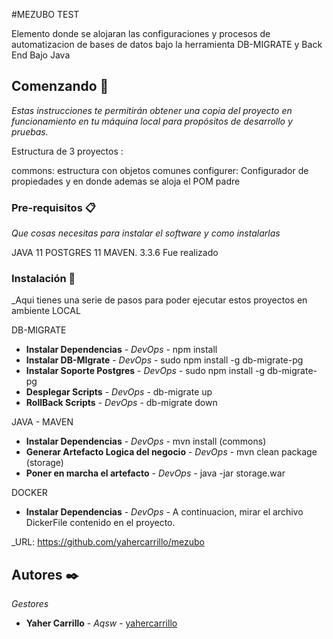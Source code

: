 #MEZUBO TEST

Elemento donde se alojaran las configuraciones
y procesos de automatizacion de bases de datos
bajo la herramienta DB-MIGRATE y Back End Bajo Java

## Comenzando 🚀

_Estas instrucciones te permitirán obtener una copia del proyecto en funcionamiento en tu máquina local para propósitos de desarrollo y pruebas._

Estructura de 3 proyectos :

commons: estructura con objetos comunes
configurer: Configurador de propiedades y en donde ademas se aloja el POM padre


### Pre-requisitos 📋

_Que cosas necesitas para instalar el software y como instalarlas_

JAVA 11 
POSTGRES 11
MAVEN. 3.3.6 Fue realizado

### Instalación 🔧

_Aqui tienes una serie de pasos para poder ejecutar estos proyectos en ambiente LOCAL

DB-MIGRATE
* **Instalar Dependencias** - *DevOps* - npm install
* **Instalar DB-MIgrate** - *DevOps* - sudo npm install -g db-migrate-pg
* **Instalar Soporte Postgres** - *DevOps* - sudo npm install -g db-migrate-pg
* **Desplegar Scripts** - *DevOps* - db-migrate up
* **RollBack Scripts** - *DevOps* - db-migrate down

JAVA - MAVEN
* **Instalar Dependencias** - *DevOps* - mvn install (commons)
* **Generar Artefacto Logica del negocio** - *DevOps* - mvn clean package (storage)
* **Poner en marcha el artefacto** - *DevOps* - java -jar storage.war

DOCKER
* **Instalar Dependencias** - *DevOps* - A continuacion, mirar el archivo DickerFile contenido en el proyecto.







_URL: https://github.com/yahercarrillo/mezubo
## Autores ✒️

_Gestores_

* **Yaher Carrillo** - *Aqsw* - [yahercarrillo](https://github.com/yahercarrillo/mezubo)




